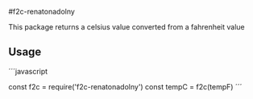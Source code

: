 #f2c-renatonadolny

This package returns a celsius value converted from a fahrenheit value 

## Usage

´´´javascript

const f2c =  require('f2c-renatonadolny')
const tempC = f2c(tempF)
´´´

